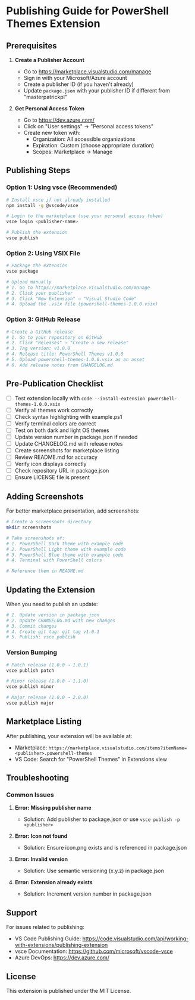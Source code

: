 # Publishing Guide for PowerShell Themes Extension

## Prerequisites

1. **Create a Publisher Account**
   - Go to https://marketplace.visualstudio.com/manage
   - Sign in with your Microsoft/Azure account
   - Create a publisher ID (if you haven't already)
   - Update `package.json` with your publisher ID if different from "masterpatrickpl"

2. **Get Personal Access Token**
   - Go to https://dev.azure.com/
   - Click on "User settings" → "Personal access tokens"
   - Create new token with:
     - Organization: All accessible organizations
     - Expiration: Custom (choose appropriate duration)
     - Scopes: Marketplace → Manage

## Publishing Steps

### Option 1: Using vsce (Recommended)

```bash
# Install vsce if not already installed
npm install -g @vscode/vsce

# Login to the marketplace (use your personal access token)
vsce login <publisher-name>

# Publish the extension
vsce publish
```

### Option 2: Using VSIX File

```bash
# Package the extension
vsce package

# Upload manually
# 1. Go to https://marketplace.visualstudio.com/manage
# 2. Click your publisher
# 3. Click "New Extension" → "Visual Studio Code"
# 4. Upload the .vsix file (powershell-themes-1.0.0.vsix)
```

### Option 3: GitHub Release

```bash
# Create a GitHub release
# 1. Go to your repository on GitHub
# 2. Click "Releases" → "Create a new release"
# 3. Tag version: v1.0.0
# 4. Release title: PowerShell Themes v1.0.0
# 5. Upload powershell-themes-1.0.0.vsix as an asset
# 6. Add release notes from CHANGELOG.md
```

## Pre-Publication Checklist

- [ ] Test extension locally with `code --install-extension powershell-themes-1.0.0.vsix`
- [ ] Verify all themes work correctly
- [ ] Check syntax highlighting with example.ps1
- [ ] Verify terminal colors are correct
- [ ] Test on both dark and light OS themes
- [ ] Update version number in package.json if needed
- [ ] Update CHANGELOG.md with release notes
- [ ] Create screenshots for marketplace listing
- [ ] Review README.md for accuracy
- [ ] Verify icon displays correctly
- [ ] Check repository URL in package.json
- [ ] Ensure LICENSE file is present

## Adding Screenshots

For better marketplace presentation, add screenshots:

```bash
# Create a screenshots directory
mkdir screenshots

# Take screenshots of:
# 1. PowerShell Dark theme with example code
# 2. PowerShell Light theme with example code
# 3. PowerShell Blue theme with example code
# 4. Terminal with PowerShell colors

# Reference them in README.md
```

## Updating the Extension

When you need to publish an update:

```bash
# 1. Update version in package.json
# 2. Update CHANGELOG.md with new changes
# 3. Commit changes
# 4. Create git tag: git tag v1.0.1
# 5. Publish: vsce publish
```

### Version Bumping

```bash
# Patch release (1.0.0 → 1.0.1)
vsce publish patch

# Minor release (1.0.0 → 1.1.0)
vsce publish minor

# Major release (1.0.0 → 2.0.0)
vsce publish major
```

## Marketplace Listing

After publishing, your extension will be available at:
- Marketplace: `https://marketplace.visualstudio.com/items?itemName=<publisher>.powershell-themes`
- VS Code: Search for "PowerShell Themes" in Extensions view

## Troubleshooting

### Common Issues

1. **Error: Missing publisher name**
   - Solution: Add publisher to package.json or use `vsce publish -p <publisher>`

2. **Error: Icon not found**
   - Solution: Ensure icon.png exists and is referenced in package.json

3. **Error: Invalid version**
   - Solution: Use semantic versioning (x.y.z) in package.json

4. **Error: Extension already exists**
   - Solution: Increment version number in package.json

## Support

For issues related to publishing:
- VS Code Publishing Guide: https://code.visualstudio.com/api/working-with-extensions/publishing-extension
- vsce Documentation: https://github.com/microsoft/vscode-vsce
- Azure DevOps: https://dev.azure.com/

## License

This extension is published under the MIT License.
